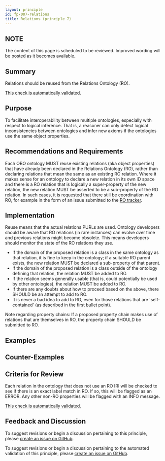 ```yaml
---
layout: principle
id: fp-007-relations
title: Relations (principle 7)
---
```


## NOTE

The content of this page is scheduled to be reviewed. Improved wording will be posted as it becomes available.

## Summary

Relations should be reused from the Relations Ontology (RO).

[This check is automatically validated.](checks/fp_007)

## Purpose

To facilitate interoperability between multiple ontologies, especially with respect to logical inference. That is, a reasoner can only detect logical inconsistencies between ontologies and infer new axioms if the ontologies use the same object properties.

## Recommendations and Requirements

Each OBO ontology MUST reuse existing relations (aka object properties) that have already been declared in the Relations Ontology (RO),
rather than declaring relations that mean the same as an existing RO relation. Where it makes sense for an ontology to declare a new relation in
its own ID space and there is a RO relation that is logically a super-property of the new relation, the new relation MUST be asserted to be
a sub-property of the RO relation. In such cases, it is requested that there still be coordination with RO, for example in the form of an issue
submitted to the [RO tracker](https://github.com/oborel/obo-relations/issues).

## Implementation

Reuse means that the actual relations PURLs are used. Ontology developers should be aware that RO relations (in rare instances) can evolve over time and previous relations might become obsolete. This means developers should monitor the state of the RO relations they use.

- If the domain of the proposed relation is a class in the same ontology as that relation, it is fine to keep in the ontology; if a suitable RO parent exists, the new relation MUST be declared a sub-property of that parent.
- If the domain of the proposed relation is a class outside of the ontology defining that relation, the relation MUST be added to RO.
- If the relation seems generally usable (that is, could potentially be used by other ontologies), the relation MUST be added to RO.
- If there are any doubts about how to proceed based on the above, there SHOULD be an attempt to add to RO.
- It is never a bad idea to add to RO, even for those relations that are 'self-contained' (as described in the first bullet point).

Note regarding property chains: If a proposed property chain makes use of relations that are themselves in RO, the property chain SHOULD be submitted to RO.

## Examples

## Counter-Examples

## Criteria for Review

Each relation in the ontology that does not use an RO IRI will be checked to see if there is an exact label match in RO. If so, this will be flagged as an ERROR. Any other non-RO properties will be flagged with an INFO message.

[This check is automatically validated.](checks/fp_007)

## Feedback and Discussion

To suggest revisions or begin a discussion pertaining to this principle, please [create an issue on GitHub](https://github.com/OBOFoundry/OBOFoundry.github.io/issues/new?labels=attn%3A+Editorial+WG,principles&title=Principle+%237+%22Relations%22+%3CENTER+ISSUE+TITLE%3E).

To suggest revisions or begin a discussion pertaining to the automated validation of this principle, please [create an issue on GitHub](https://github.com/OBOFoundry/OBOFoundry.github.io/issues/new?labels=attn%3A+Technical+WG,automated+validation+of+principles&title=Principle+%237+%22Relations%22+-+automated+validation+%3CENTER+ISSUE+TITLE%3E).
